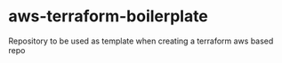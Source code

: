 # aws-terraform-boilerplate
Repository to be used as template when creating a terraform aws based repo
